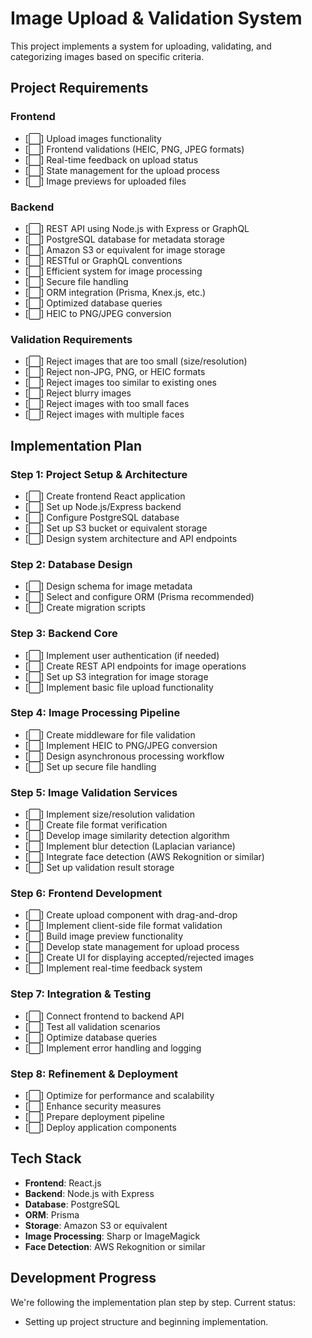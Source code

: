 # Image Upload & Validation System

This project implements a system for uploading, validating, and categorizing images based on specific criteria.

## Project Requirements

### Frontend

- [⬜] Upload images functionality
- [⬜] Frontend validations (HEIC, PNG, JPEG formats)
- [⬜] Real-time feedback on upload status
- [⬜] State management for the upload process
- [⬜] Image previews for uploaded files

### Backend

- [⬜] REST API using Node.js with Express or GraphQL
- [⬜] PostgreSQL database for metadata storage
- [⬜] Amazon S3 or equivalent for image storage
- [⬜] RESTful or GraphQL conventions
- [⬜] Efficient system for image processing
- [⬜] Secure file handling
- [⬜] ORM integration (Prisma, Knex.js, etc.)
- [⬜] Optimized database queries
- [⬜] HEIC to PNG/JPEG conversion

### Validation Requirements

- [⬜] Reject images that are too small (size/resolution)
- [⬜] Reject non-JPG, PNG, or HEIC formats
- [⬜] Reject images too similar to existing ones
- [⬜] Reject blurry images
- [⬜] Reject images with too small faces
- [⬜] Reject images with multiple faces

## Implementation Plan

### Step 1: Project Setup & Architecture

- [⬜] Create frontend React application
- [⬜] Set up Node.js/Express backend
- [⬜] Configure PostgreSQL database
- [⬜] Set up S3 bucket or equivalent storage
- [⬜] Design system architecture and API endpoints

### Step 2: Database Design

- [⬜] Design schema for image metadata
- [⬜] Select and configure ORM (Prisma recommended)
- [⬜] Create migration scripts

### Step 3: Backend Core

- [⬜] Implement user authentication (if needed)
- [⬜] Create REST API endpoints for image operations
- [⬜] Set up S3 integration for image storage
- [⬜] Implement basic file upload functionality

### Step 4: Image Processing Pipeline

- [⬜] Create middleware for file validation
- [⬜] Implement HEIC to PNG/JPEG conversion
- [⬜] Design asynchronous processing workflow
- [⬜] Set up secure file handling

### Step 5: Image Validation Services

- [⬜] Implement size/resolution validation
- [⬜] Create file format verification
- [⬜] Develop image similarity detection algorithm
- [⬜] Implement blur detection (Laplacian variance)
- [⬜] Integrate face detection (AWS Rekognition or similar)
- [⬜] Set up validation result storage

### Step 6: Frontend Development

- [⬜] Create upload component with drag-and-drop
- [⬜] Implement client-side file format validation
- [⬜] Build image preview functionality
- [⬜] Develop state management for upload process
- [⬜] Create UI for displaying accepted/rejected images
- [⬜] Implement real-time feedback system

### Step 7: Integration & Testing

- [⬜] Connect frontend to backend API
- [⬜] Test all validation scenarios
- [⬜] Optimize database queries
- [⬜] Implement error handling and logging

### Step 8: Refinement & Deployment

- [⬜] Optimize for performance and scalability
- [⬜] Enhance security measures
- [⬜] Prepare deployment pipeline
- [⬜] Deploy application components

## Tech Stack

- **Frontend**: React.js
- **Backend**: Node.js with Express
- **Database**: PostgreSQL
- **ORM**: Prisma
- **Storage**: Amazon S3 or equivalent
- **Image Processing**: Sharp or ImageMagick
- **Face Detection**: AWS Rekognition or similar

## Development Progress

We're following the implementation plan step by step. Current status:

- Setting up project structure and beginning implementation.
